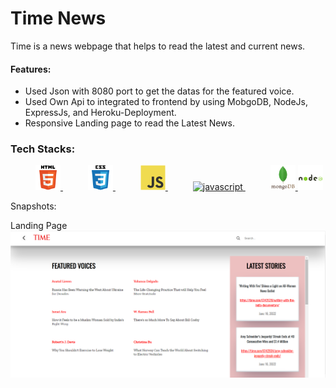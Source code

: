 <h1>Time News</h1>
<p>Time is a news webpage that helps to read the latest and current news.</p>
<h4>Features:</h4>
<ul>
  <li>Used Json with 8080 port to get the datas for the featured voice.</li>
  <li>Used Own Api to integrated to frontend by using MobgoDB, NodeJs, ExpressJs, and Heroku-Deployment.</li>
  <li>Responsive Landing page to read the Latest News.</li>
</ul>

<h3 align="left">Tech Stacks:</h3>
<p align="left">
<a href="https://www.w3.org/html/" target="_blank" rel="noreferrer"> <img style="margin-left:40px" src="https://raw.githubusercontent.com/devicons/devicon/master/icons/html5/html5-original-wordmark.svg" alt="html5" width="40" height="40"/> </a> 
<a href="https://www.w3schools.com/css/" target="_blank" rel="noreferrer"> <img style="margin-left:40px" src="https://raw.githubusercontent.com/devicons/devicon/master/icons/css3/css3-original-wordmark.svg" alt="css3" width="40" height="40"/> </a> 
<a href="https://developer.mozilla.org/en-US/docs/Web/JavaScript" target="_blank" rel="noreferrer"> <img style="margin-left:40px" src="https://raw.githubusercontent.com/devicons/devicon/master/icons/javascript/javascript-original.svg" alt="javascript" width="40" height="40"/> </a> 
<a href="https://developer.mozilla.org/en-US/docs/Web/JavaScript" target="_blank" rel="noreferrer"> <img style="margin-left:40px" src="https://cdn-icons-png.flaticon.com/512/25/25231.png" alt="javascript" width="40" height="40"/> </a> 
<a href="https://www.mongodb.com/" target="_blank" rel="noreferrer"> <img style="margin-left:40px" src="https://raw.githubusercontent.com/devicons/devicon/master/icons/mongodb/mongodb-original-wordmark.svg" alt="mongodb" width="40" height="40"/> </a>
<a href="https://nodejs.org" target="_blank" rel="noreferrer"> <img src="https://raw.githubusercontent.com/devicons/devicon/master/icons/nodejs/nodejs-original-wordmark.svg" alt="nodejs" width="40" height="40"/> </a>

  Snapshots:
  
 Landing Page
![](/News/landingpage.png)
